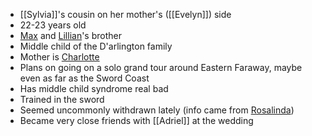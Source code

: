 - [[Sylvia]]'s cousin on her mother's ([[Evelyn]]) side
- 22-23 years old
- [Max](NPCs/Deceased/Max.md) and [Lillian](NPCs/Living/Lillian.md)'s brother
- Middle child of the D'arlington family
- Mother is [Charlotte](NPCs/Living/Charlotte.md)
- Plans on going on a solo grand tour around Eastern Faraway, maybe even as far as the Sword Coast
- Has middle child syndrome real bad
- Trained in the sword
- Seemed uncommonly withdrawn lately (info came from [Rosalinda](NPCs/Living/Rosalinda.md))
- Became very close friends with [[Adriel]] at the wedding